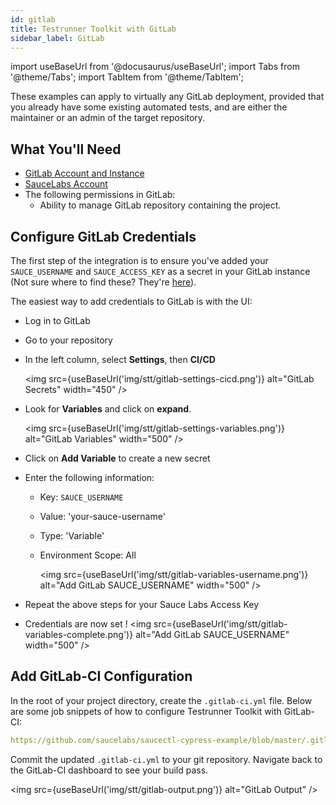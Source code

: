 ```yaml
---
id: gitlab
title: Testrunner Toolkit with GitLab
sidebar_label: GitLab
---
```


import useBaseUrl from '@docusaurus/useBaseUrl';
import Tabs from '@theme/Tabs';
import TabItem from '@theme/TabItem';

These examples can apply to virtually any GitLab deployment, provided that you already have some existing automated tests, and are either the maintainer or an admin of the target repository.


## What You'll Need

* [GitLab Account and Instance](https://about.gitlab.com/)
* [SauceLabs Account](https://saucelabs.com/sign-up)
* The following permissions in GitLab:
    * Ability to manage GitLab repository containing the project.

## Configure GitLab Credentials

The first step of the integration is to ensure you've added your `SAUCE_USERNAME` and `SAUCE_ACCESS_KEY` as a secret in your GitLab instance (Not sure where to find these? They're [here](https://app.saucelabs.com/user-settings)).

The easiest way to add credentials to GitLab is with the UI:

* Log in to GitLab
* Go to your repository
* In the left column, select __Settings__, then __CI/CD__

    <img src={useBaseUrl('img/stt/gitlab-settings-cicd.png')} alt="GitLab Secrets" width="450" />

* Look for __Variables__ and click on __expand__.

    <img src={useBaseUrl('img/stt/gitlab-settings-variables.png')} alt="GitLab Variables" width="500" />

* Click on __Add Variable__ to create a new secret
* Enter the following information:
  * Key: `SAUCE_USERNAME`
  * Value: 'your-sauce-username'
  * Type: 'Variable'
  * Environment Scope: All

    <img src={useBaseUrl('img/stt/gitlab-variables-username.png')} alt="Add GitLab SAUCE_USERNAME" width="500" />


* Repeat the above steps for your Sauce Labs Access Key
* Credentials are now set !
    <img src={useBaseUrl('img/stt/gitlab-variables-complete.png')} alt="Add GitLab SAUCE_USERNAME" width="500" />


## Add GitLab-CI Configuration

In the root of your project directory, create the `.gitlab-ci.yml` file. Below are some job snippets of how to configure Testrunner Toolkit with GitLab-CI:


```yaml reference
https://github.com/saucelabs/saucectl-cypress-example/blob/master/.gitlab-ci.yml#L1-L34
```

Commit the updated `.gitlab-ci.yml` to your git repository. Navigate back to the GitLab-CI dashboard to see your build pass.

<img src={useBaseUrl('img/stt/gitlab-output.png')} alt="GitLab Output" />
